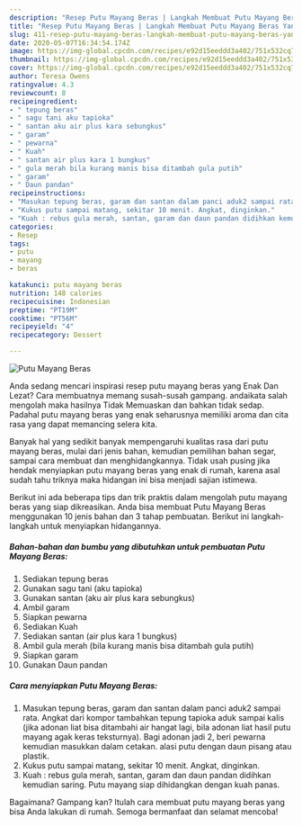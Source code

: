 ```yaml
---
description: "Resep Putu Mayang Beras | Langkah Membuat Putu Mayang Beras Yang Lezat Sekali"
title: "Resep Putu Mayang Beras | Langkah Membuat Putu Mayang Beras Yang Lezat Sekali"
slug: 411-resep-putu-mayang-beras-langkah-membuat-putu-mayang-beras-yang-lezat-sekali
date: 2020-05-07T16:34:54.174Z
image: https://img-global.cpcdn.com/recipes/e92d15eeddd3a402/751x532cq70/putu-mayang-beras-foto-resep-utama.jpg
thumbnail: https://img-global.cpcdn.com/recipes/e92d15eeddd3a402/751x532cq70/putu-mayang-beras-foto-resep-utama.jpg
cover: https://img-global.cpcdn.com/recipes/e92d15eeddd3a402/751x532cq70/putu-mayang-beras-foto-resep-utama.jpg
author: Teresa Owens
ratingvalue: 4.3
reviewcount: 8
recipeingredient:
- " tepung beras"
- " sagu tani aku tapioka"
- " santan aku air plus kara sebungkus"
- " garam"
- " pewarna"
- " Kuah"
- " santan air plus kara 1 bungkus"
- " gula merah bila kurang manis bisa ditambah gula putih"
- " garam"
- " Daun pandan"
recipeinstructions:
- "Masukan tepung beras, garam dan santan dalam panci aduk2 sampai rata. Angkat dari kompor tambahkan tepung tapioka aduk sampai kalis (jika adonan liat bisa ditambahi air hangat lagi, bila adonan liat hasil putu mayang agak keras teksturnya). Bagi adonan jadi 2, beri pewarna kemudian masukkan dalam cetakan. alasi putu dengan daun pisang atau plastik."
- "Kukus putu sampai matang, sekitar 10 menit. Angkat, dinginkan."
- "Kuah : rebus gula merah, santan, garam dan daun pandan didihkan kemudian saring. Putu mayang siap dihidangkan dengan kuah panas."
categories:
- Resep
tags:
- putu
- mayang
- beras

katakunci: putu mayang beras 
nutrition: 148 calories
recipecuisine: Indonesian
preptime: "PT19M"
cooktime: "PT56M"
recipeyield: "4"
recipecategory: Dessert

---
```



![Putu Mayang Beras](https://img-global.cpcdn.com/recipes/e92d15eeddd3a402/751x532cq70/putu-mayang-beras-foto-resep-utama.jpg)

Anda sedang mencari inspirasi resep putu mayang beras yang Enak Dan Lezat? Cara membuatnya memang susah-susah gampang. andaikata salah mengolah maka hasilnya Tidak Memuaskan dan bahkan tidak sedap. Padahal putu mayang beras yang enak seharusnya memiliki aroma dan cita rasa yang dapat memancing selera kita.

Banyak hal yang sedikit banyak mempengaruhi kualitas rasa dari putu mayang beras, mulai dari jenis bahan, kemudian pemilihan bahan segar, sampai cara membuat dan menghidangkannya. Tidak usah pusing jika hendak menyiapkan putu mayang beras yang enak di rumah, karena asal sudah tahu triknya maka hidangan ini bisa menjadi sajian istimewa.




Berikut ini ada beberapa tips dan trik praktis dalam mengolah putu mayang beras yang siap dikreasikan. Anda bisa membuat Putu Mayang Beras menggunakan 10 jenis bahan dan 3 tahap pembuatan. Berikut ini langkah-langkah untuk menyiapkan hidangannya.

<!--inarticleads1-->

##### Bahan-bahan dan bumbu yang dibutuhkan untuk pembuatan Putu Mayang Beras:

1. Sediakan  tepung beras
1. Gunakan  sagu tani (aku tapioka)
1. Gunakan  santan (aku air plus kara sebungkus)
1. Ambil  garam
1. Siapkan  pewarna
1. Sediakan  Kuah
1. Sediakan  santan (air plus kara 1 bungkus)
1. Ambil  gula merah (bila kurang manis bisa ditambah gula putih)
1. Siapkan  garam
1. Gunakan  Daun pandan




<!--inarticleads2-->

##### Cara menyiapkan Putu Mayang Beras:

1. Masukan tepung beras, garam dan santan dalam panci aduk2 sampai rata. Angkat dari kompor tambahkan tepung tapioka aduk sampai kalis (jika adonan liat bisa ditambahi air hangat lagi, bila adonan liat hasil putu mayang agak keras teksturnya). Bagi adonan jadi 2, beri pewarna kemudian masukkan dalam cetakan. alasi putu dengan daun pisang atau plastik.
1. Kukus putu sampai matang, sekitar 10 menit. Angkat, dinginkan.
1. Kuah : rebus gula merah, santan, garam dan daun pandan didihkan kemudian saring. Putu mayang siap dihidangkan dengan kuah panas.




Bagaimana? Gampang kan? Itulah cara membuat putu mayang beras yang bisa Anda lakukan di rumah. Semoga bermanfaat dan selamat mencoba!
